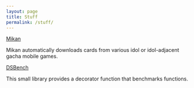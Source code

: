 ```yaml
---
layout: page
title: Stuff
permalink: /stuff/
---
```


[Mikan](/mikan)

Mikan automatically downloads cards from various idol or idol-adjacent gacha mobile games.

[DSBench](/dsbench)

This small library provides a decorator function that benchmarks functions.
